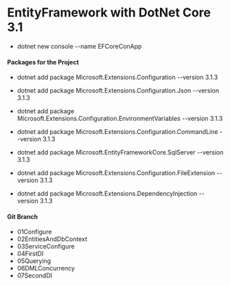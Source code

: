 # EntityFramework with DotNet Core 3.1

- dotnet new console --name EFCoreConApp

#### Packages for the Project

- dotnet add package Microsoft.Extensions.Configuration --version 3.1.3
- dotnet add package Microsoft.Extensions.Configuration.Json --version 3.1.3
- dotnet add package Microsoft.Extensions.Configuration.EnvironmentVariables --version 3.1.3
- dotnet add package Microsoft.Extensions.Configuration.CommandLine --version 3.1.3

- dotnet add package Microsoft.EntityFrameworkCore.SqlServer --version 3.1.3
- dotnet add package Microsoft.Extensions.Configuration.FileExtension --version 3.1.3
- dotnet add package Microsoft.Extensions.DependencyInjection --version 3.1.3

#### Git Branch

- 01Configure
- 02EntitiesAndDbContext
- 03ServiceConfigure
- 04FirstDI
- 05Querying
- 06DMLConcurrency
- 07SecondDI
